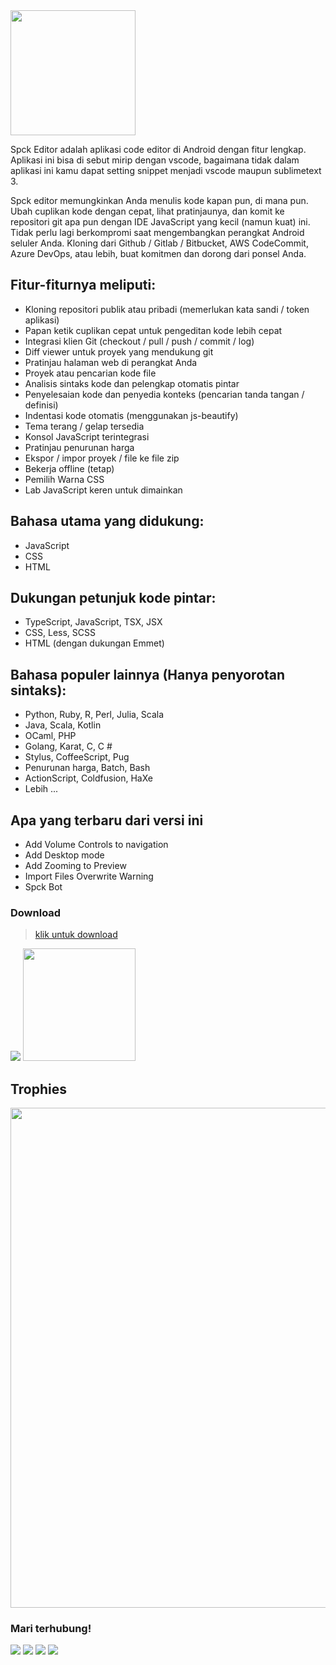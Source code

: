 <img src="https://cdn6.aptoide.com/imgs/0/a/4/0a4b5a1e7393efb5bfa126ec9f1ba443_icon.png?w=120" width="200">


Spck Editor adalah aplikasi code editor di Android dengan fitur lengkap. Aplikasi ini bisa di sebut mirip dengan vscode, bagaimana tidak dalam aplikasi ini kamu dapat setting snippet menjadi vscode maupun sublimetext 3.

Spck editor memungkinkan Anda menulis kode kapan pun, di mana pun. Ubah cuplikan kode dengan cepat, lihat pratinjaunya, dan komit ke repositori git apa pun dengan IDE JavaScript yang kecil (namun kuat) ini. Tidak perlu lagi berkompromi saat mengembangkan perangkat Android seluler Anda. Kloning dari Github / Gitlab / Bitbucket, AWS CodeCommit, Azure DevOps, atau lebih, buat komitmen dan dorong dari ponsel Anda.

## Fitur-fiturnya meliputi:
- Kloning repositori publik atau pribadi (memerlukan kata sandi / token aplikasi)
- Papan ketik cuplikan cepat untuk pengeditan kode lebih cepat
- Integrasi klien Git (checkout / pull / push / commit / log)
- Diff viewer untuk proyek yang mendukung git
- Pratinjau halaman web di perangkat Anda
- Proyek atau pencarian kode file
- Analisis sintaks kode dan pelengkap otomatis pintar
- Penyelesaian kode dan penyedia konteks (pencarian tanda tangan / definisi)
- Indentasi kode otomatis (menggunakan js-beautify)
- Tema terang / gelap tersedia
- Konsol JavaScript terintegrasi
- Pratinjau penurunan harga
- Ekspor / impor proyek / file ke file zip
- Bekerja offline (tetap)
- Pemilih Warna CSS
- Lab JavaScript keren untuk dimainkan

## Bahasa utama yang didukung:
- JavaScript
- CSS
- HTML

## Dukungan petunjuk kode pintar:
- TypeScript, JavaScript, TSX, JSX
- CSS, Less, SCSS
- HTML (dengan dukungan Emmet)

## Bahasa populer lainnya (Hanya penyorotan sintaks):
- Python, Ruby, R, Perl, Julia, Scala
- Java, Scala, Kotlin
- OCaml, PHP
- Golang, Karat, C, C #
- Stylus, CoffeeScript, Pug
- Penurunan harga, Batch, Bash
- ActionScript, Coldfusion, HaXe
- Lebih ...

## Apa yang terbaru dari versi ini
- Add Volume Controls to navigation
- Add Desktop mode
- Add Zooming to Preview
- Import Files Overwrite Warning
- Spck Bot

### Download
> [klik untuk download](https://play.google.com/store/apps/details?id=io.spck)

<p>
    <img src="https://github-readme-stats.vercel.app/api?username=zen-deve&hide=contribs,prs&show_icons=true&hide_border=true&title_color=000" />
    <img src="https://github-readme-stats.vercel.app/api/top-langs/?username=zen-deve&layout=compact" height=180 />
</p>

## Trophies

<p align="center"> <img width=800 src="https://github-profile-trophy.vercel.app/?username=zen-deve&row=2&column=3"/>


### Mari terhubung!
<p>
        <a href="https://fb.me/zendev.rf.gd" target="blank"><img src="https://img.shields.io/badge/Zen Dev-30302f?style=flat&logo=facebook" /></a>
        <a href="https://instagram.com/zen_dev.official" target="blank"><img src="https://img.shields.io/badge/Zen Dev-30302f?style=flat&logo=instagram" /></a>
        <a href="https://www.zen-dev.rf.gd" target="blank"><img src="https://img.shields.io/badge/https://zen-dev.rf.gd-30302f?style=flat&logo=blogger" /></a>
        <a href="https://wa.me/6289530639515" target="blank"><img src="https://img.shields.io/badge/089530639515-30302f?style=flat&logo=whatsapp" /></a>
</p>

